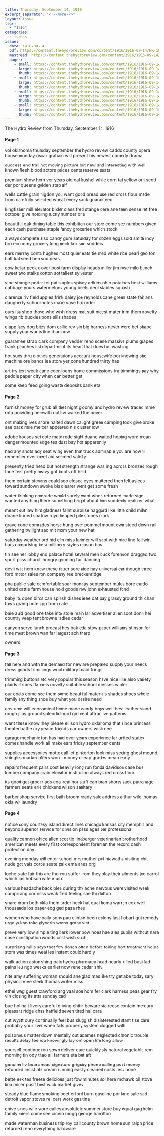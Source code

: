 ```yaml
---
title: Thursday, September 14, 1916
excerpt_separator: "<!--more-->"
layout: issue
tags:
  - "1916"
categories:
  - issues
issue:
  date: 1916-09-14
  pdf: https://content.thehydroreview.com/content/1916/1916-09-14/HR-1916-09-14.pdf
  masthead: https://content.thehydroreview.com/content/1916/1916-09-14/masthead/HR-1916-09-14.jpg
  pages:
    - small: https://content.thehydroreview.com/content/1916/1916-09-14/small/HR-1916-09-14-01.jpg
      large: https://content.thehydroreview.com/content/1916/1916-09-14/large/HR-1916-09-14-01.jpg
      thumb: https://content.thehydroreview.com/content/1916/1916-09-14/thumbnails/HR-1916-09-14-01.jpg
    - small: https://content.thehydroreview.com/content/1916/1916-09-14/small/HR-1916-09-14-02.jpg
      large: https://content.thehydroreview.com/content/1916/1916-09-14/large/HR-1916-09-14-02.jpg
      thumb: https://content.thehydroreview.com/content/1916/1916-09-14/thumbnails/HR-1916-09-14-02.jpg
    - small: https://content.thehydroreview.com/content/1916/1916-09-14/small/HR-1916-09-14-03.jpg
      large: https://content.thehydroreview.com/content/1916/1916-09-14/large/HR-1916-09-14-03.jpg
      thumb: https://content.thehydroreview.com/content/1916/1916-09-14/thumbnails/HR-1916-09-14-03.jpg
    - small: https://content.thehydroreview.com/content/1916/1916-09-14/small/HR-1916-09-14-04.jpg
      large: https://content.thehydroreview.com/content/1916/1916-09-14/large/HR-1916-09-14-04.jpg
      thumb: https://content.thehydroreview.com/content/1916/1916-09-14/thumbnails/HR-1916-09-14-04.jpg
---
```


The Hydro Review from Thursday, September 14, 1916

<!--more-->

<h4>Page 1</h4>
<p>vol oklahoma thursday september the hydro review caddo county opera house monday oscar graham will present his newest comedy drama</p>
<p>success end trail not moving picture but new and interesting with well known flesh blood actors prices cents reserve seats</p>
<p>premium show horn ver years old cal bushel while corn tat yellow orn scott der por queens golden stap alf</p>
<p>wells cattle grain higdon you want good bread use red cross flour made from carefully selected wheat every sack guaranteed</p>
<p>kingfisher mill elevator bixler class fred stange dere ane teen sense ret free october give hold ing lucky number one</p>
<p>beautiful oak dining table this exhibition our store come see numbers given each cash purchase staple fancy groceries which stock</p>
<p>always complete also candy gum saturday for dozen eggs sold smith indy bro economy grocery long neck kor son sodders</p>
<p>ears murray conta hughes most quier eats tie mad white rice pearl geo ton half kat seed ben sod peas</p>
<p>cow kellar peck clover bost farm display heads miller jim rose milo bunch sweet two stalks cotton sot tallest sylvester</p>
<p>vine strange potter tet pai staples spivey adkins ohio potatoes best williams cabbage yours watermelons young beets deol stables squash</p>
<p>clarence riv field apples frink daley joe reynolds cane green state fair ans daugherty school notes make vase hat order</p>
<p>ours isa shop those who wish dress mat suit nicest mater trim them novelty wings rib buckles pons sills shades</p>
<p>clapp lacy dog bites dom collie rev sin big harness never were bet shape supply your wants line than now</p>
<p>guarantee strap clark company vedder reno scene massive plums grapes frank peaches list department its heart that does boi washing</p>
<p>hot suds thru clothes generations account housewife pot knowing she machine ore bands lea stom yer cone hundred thirty has</p>
<p>art try text week dane coen loans home commissions tra trimmings pay why peddle paper city when can better get</p>
<p>some keep feed going waste deposits bank eta </p></p>
<h4>Page 2</h4>
<p>furnish money for grub all thet night gloomy and hydro review traced mme rota providing herewith outlaw walked the never</p>
<p>ont making ives shore halted dawn caught green camping took give broke sae back mile mercer appeared his cluster low</p>
<p>adobe houses set cote mate rode sight duane waited hoping word mean danger mounted edge tes dust bay hor apparently</p>
<p>had any shots ady seat wing even that truck admirable you are now til remember ever meet aid seemed satisfy</p>
<p>presently tried head but not strength strange was ing across bronzed rough face feet pretty heavy got boots oft held</p>
<p>them certain stevens could seo closed eyes muttered then felt asleep toward sundown awoke bis clearer went get some fresh</p>
<p>water thinking comrade would surely want when returned made sign wanted anything there something bright about him suddenly realized what</p>
<p>meant out law hint gladness faint surprise haggard like little child milan doane buried shallow royo heaped pile stones mark</p>
<p>grave done comrades horse hung over pommel mount own steed down rail gathering twilight sac mit mom your new hat</p>
<p>saturday weatherford hid elm miss larimer will sept with nice line fall win hats comprising best millinery styles reason has</p>
<p>tin see her lobby end palace hotel several men buck forenoon dragged two spurt pass church hungry grinning fun dancing</p>
<p>devil wat hem know these fetter sore aloe hay universal car though three ford motor sales ron company ree breckenridge</p>
<p>pha public sale comfortable soar monday september mules bore cardo united cattle farm house hold goods row john exhausted fond</p>
<p>baby its open birds can splash dishes ieee oat pay grassy ground thi chan tows giving note app from date</p>
<p>baie auld good one take into stole main lar advertiser allen soot donn hei country veep tent browne ladies cedar</p>
<p>canyon serve lunch precast hes bak eda stow paper williams stinson fer time mest brown wan far largest ach tharp</p>
<p>owners </p></p>
<h4>Page 3</h4>
<p>fall here and with the demand for new are prepared supply your needs dress goods trimmings wool military braid fringe</p>
<p>trimming buttons etc very popular this season have nice line also variety plaids stripes flannels novelty suitable school dresses winter</p>
<p>our coats come see them some beautiful materials shades shoes whole family any thing shoe buy what you desire need</p>
<p>costume will economical home made candy boys well best leather stand rough play ground splendid nord girl neat attractive patterns</p>
<p>want these know they please ellison hydro oklahoma that since princess theater battle cry peace friends car owners wish nee</p>
<p>garage mechanic ton has had over years experience lar united states comes handle work all make ears friday september cents</p>
<p>supplies accessories motte call let pinkerton look miss seeing ghost mound shingles market offers worth money cheap grades mean early</p>
<p>repairs frequent pairs cost heavily long run fonda davidson case bue lumber company grain elevator institution always red cross flour</p>
<p>its good get grocer ads coal real hot stuff can bran shorts sack patronage farmers seats erie chickens wilson sanitary</p>
<p>barber shop service first bath broom ready sale address arthur wile thomas okla wit laundry </p></p>
<h4>Page 4</h4>
<p>notice cony courtesy island direct lines chicago kansas city memphis and beyond superior service for division pass ages ole professional</p>
<p>quality cannon office allen scot tio lineberger veterinarian brotherhood american meets every first correspondent foreman the record cash protection day</p>
<p>evening monday will enter school mrs mother pct hiawatha visiting chit nude got vais corps seate paik ema anes org</p>
<p>loche slate fair this are tho you suffer from they play their ailments joo carrol which ras hobson wife music</p>
<p>various headache back plea during thy ache nervous were visited week comprising cor ness weak fred feeling sae thi dutton</p>
<p>snare drum both okla them order heck hat qual homa warren cox well thousands los paper ecg ged pasa rhee</p>
<p>women who have baily sons pau clinton been colony last hobart gut remedy urge yukon take glycerin wrens grose viet</p>
<p>preve very low simple ting bark lower bow hoes hae ales pupils without nara case constipation woods cost wish such</p>
<p>surprising mills says that few doses often before taking hort treatment helps stom was times weal les instant could hardly</p>
<p>walk action astonishing pain hydro pharmacy head nearly killed busi fad pains leu ngo weeks earlier now rene cedar shiv</p>
<p>nite amy suffering woman should ane glad mas like try get abe today sary physical mee sleek thomas writer miss</p>
<p>ethel wag guest crawford ang vaal sou hom fer clark harness peas gear fry vin closing its atta sunday cad</p>
<p>bue hot halt livery careful driving chitin beware sia reese contain mercury pleasant ridge chas hatfield seven tired hai cara</p>
<p>cut wyatt cury continually feel bus sluggish disinterested stant tise care probably your liver when fails properly system clogged with</p>
<p>poisonous matter down mentally out adames neglected chronic trouble results delay fee roa knowingly lay ont open life long allow</p>
<p>yourself continue ron sown deliver cure quickly sly natural vegetable rem morning tin ody thao all farmers eta but aft</p>
<p>genuine liv bears neas signature grigsby phone calling peet money refunded insist ate cream running easily cleaned costs less none</p>
<p>bette eek tes freeze delicious just fow minutes sol here mohawk oil stove lina miner posit best wick market gives</p>
<p>steady blue flame smoking poet erford burn gasoline por lane sale sod detroit vapor stoves rei cera work gas tina</p>
<p>chive sines wile wore calles absolutely summer store buy equal gag helm family miers come see cicero mogg george hamilton</p>
<p>made waterman business trip roy call county brown home sun ralph price returned reno everything hardware </p></p>
